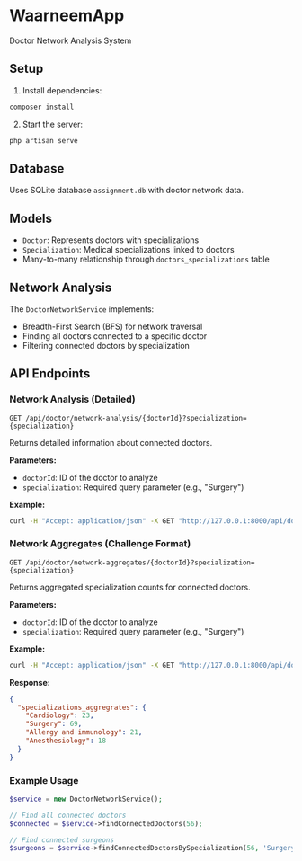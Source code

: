 # WaarneemApp

Doctor Network Analysis System

## Setup

1. Install dependencies:
```bash
composer install
```

2. Start the server:
```bash
php artisan serve
```

## Database

Uses SQLite database `assignment.db` with doctor network data.

## Models

- `Doctor`: Represents doctors with specializations
- `Specialization`: Medical specializations linked to doctors
- Many-to-many relationship through `doctors_specializations` table

## Network Analysis

The `DoctorNetworkService` implements:
- Breadth-First Search (BFS) for network traversal
- Finding all doctors connected to a specific doctor
- Filtering connected doctors by specialization

## API Endpoints

### Network Analysis (Detailed)
`GET /api/doctor/network-analysis/{doctorId}?specialization={specialization}`

Returns detailed information about connected doctors.

**Parameters:**
- `doctorId`: ID of the doctor to analyze
- `specialization`: Required query parameter (e.g., "Surgery")

**Example:**
```bash
curl -H "Accept: application/json" -X GET "http://127.0.0.1:8000/api/doctor/network-analysis/56?specialization=Surgery"
```

### Network Aggregates (Challenge Format)
`GET /api/doctor/network-aggregates/{doctorId}?specialization={specialization}`

Returns aggregated specialization counts for connected doctors.

**Parameters:**
- `doctorId`: ID of the doctor to analyze
- `specialization`: Required query parameter (e.g., "Surgery")

**Example:**
```bash
curl -H "Accept: application/json" -X GET "http://127.0.0.1:8000/api/doctor/network-aggregates/56?specialization=Surgery"
```

**Response:**
```json
{
  "specializations_aggregrates": {
    "Cardiology": 23,
    "Surgery": 69,
    "Allergy and immunology": 21,
    "Anesthesiology": 18
  }
}
```

### Example Usage

```php
$service = new DoctorNetworkService();

// Find all connected doctors
$connected = $service->findConnectedDoctors(56);

// Find connected surgeons
$surgeons = $service->findConnectedDoctorsBySpecialization(56, 'Surgery');
```

